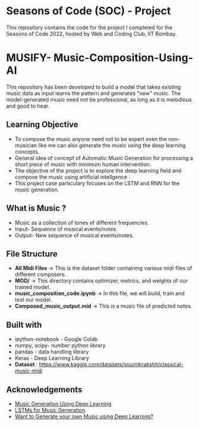 # Seasons of Code (SOC) - Project
This repository contains the code for the project I completed for the Seasons of Code 2022, hosted by Web and Coding Club, IIT Bombay.

# MUSIFY- Music-Composition-Using-AI
This repository has been developed to build a model that takes existing music data as input learns the pattern and generates "new" music.
The model-generated music need not be professional, as long as it is melodious and good to hear.

## Learning Objective
* To compose the music anyone need not to be expert even the non-musician like me can also generate the music using the deep learning concepts.
* General idea of concept of Automatic Music Generation for processing a short piece of music with minimum human intervention.
* The objective of the project is to explore the deep learning field and compose the music using artificial intellgence .
* This project case particulary focuses on the LSTM and RNN for the music generation.

## What is Music ?
* Music as a collection of tones of different frequencies.
* Input- Sequence of musical events/notes.
* Output- New sequence of musical events/notes.

## File Structure
* **All Midi Files** -> This is the dataset folder containing various midi files of different composers.
* **MOD/** -> This directory contains optimizer, metrics, and weights of our trained model.
* **music_composition_code.ipynb** -> In this file, we will build, train and test our model.
* **Composed_music_output.mid** -> This is a music file of predicted notes.


## Built with
* ipython-notebook - Google Colab 
* numpy, scipy- number python library
* pandas - data handling library
* Keras - Deep Learning Library
* **Dataset** : https://www.kaggle.com/datasets/soumikrakshit/classical-music-midi

## Acknowledgements

 - [Music Generation Using Deep Learning](https://medium.com/mlearning-ai/music-generation-using-deep-learning-49692851c57c)
 - [LSTMs for Music Generation](https://towardsdatascience.com/lstms-for-music-generation-8b65c9671d35)
 - [Want to Generate your own Music using Deep Learning?](https://www.analyticsvidhya.com/blog/2020/01/how-to-perform-automatic-music-generation/)


